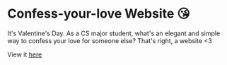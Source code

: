 # Confess-your-love Website 😘

It's Valentine's Day. As a CS major student, what's an elegant and simple way to confess your love for someone else? That's right, a website <3

View it [here]()
